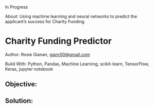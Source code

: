 In Progress

About: Using machine learning and neural networks to predict the applicant’s success for Charity Funding.

# Charity Funding Predictor

Author: Rosie Gianan, gianr00@gmail.com

Build With: Python, Pandas, Machine Learning, scikit-learn, TensorFlow, Keras, jupyter notebook 

## Objective:


## Solution:
